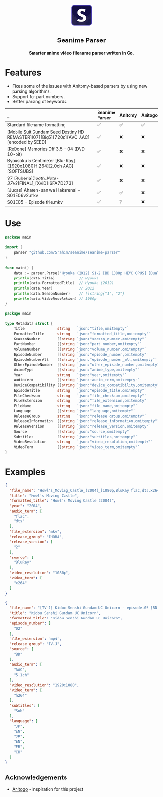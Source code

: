 <p align="center">
<img src="../docs/images/logo.png" alt="preview" width="75px"/>
</p>

<h2 align="center"><b>Seanime Parser</b></h2>

<h4 align="center">Smarter anime video filename parser written in Go.</h4>

# Features

- Fixes some of the issues with Anitomy-based parsers by using new parsing algorithms.
- Support for part numbers.
- Better parsing of keywords.

 _                                                                                       | Seanime Parser | Anitomy | Anitogo 
:----------------------------------------------------------------------------------------|:---------------|:--------|:--------
 Standard filename formatting                                                            | ✅              | ✅       | ✅       
 [Mobile Suit Gundam Seed Destiny HD REMASTER][07][Big5][720p][AVC_AAC][encoded by SEED] | ✅              | ❌       | ❌       
 [ReDone] Memories Off 3.5 - 04 (DVD 10-bit)                                             | ✅              | ❌       | ❌       
 Byousoku 5 Centimeter [Blu-Ray][1920x1080 H.264][2.0ch AAC][SOFTSUBS]                   | ✅              | ❌       | ❌       
 37 [Ruberia]_Death_Note_-_37v2_[FINAL]_[XviD][6FA7D273]                                 | ✅              | ❌       | ❌       
 [Judas] Aharen-san wa Hakarenai - S01E06v2.mkv                                          | ✅              | ✅       | ❌       
 S01E05 - Episode title.mkv                                                              | ✅              | ❔       | ❌       

# Use

```go
package main

import (
	parser "github.com/5rahim/seanime/seanime-parser"
)

func main() {
	data := parser.Parse("Hyouka (2012) S1-2 [BD 1080p HEVC OPUS] [Dual-Audio]")
	println(data.Title)           // Hyouka
	println(data.FormattedTitle)  // Hyouka (2012)
	println(data.Year)            // 2012
	println(data.SeasonNumber)    // []string{"1", "2"}
	println(data.VideoResolution) // 1080p
}
```

```go
package main

type Metadata struct {
	Title               string   `json:"title,omitempty"`
	FormattedTitle      string   `json:"formatted_title,omitempty"`
	SeasonNumber        []string `json:"season_number,omitempty"`
	PartNumber          []string `json:"part_number,omitempty"`
	VolumeNumber        []string `json:"volume_number,omitempty"`
	EpisodeNumber       []string `json:"episode_number,omitempty"`
	EpisodeNumberAlt    []string `json:"episode_number_alt,omitempty"`
	OtherEpisodeNumber  []string `json:"other_episode_number,omitempty"`
	AnimeType           []string `json:"anime_type,omitempty"`
	Year                string   `json:"year,omitempty"`
	AudioTerm           []string `json:"audio_term,omitempty"`
	DeviceCompatibility []string `json:"device_compatibility,omitempty"`
	EpisodeTitle        string   `json:"episode_title,omitempty"`
	FileChecksum        string   `json:"file_checksum,omitempty"`
	FileExtension       string   `json:"file_extension,omitempty"`
	FileName            string   `json:"file_name,omitempty"`
	Language            []string `json:"language,omitempty"`
	ReleaseGroup        string   `json:"release_group,omitempty"`
	ReleaseInformation  []string `json:"release_information,omitempty"`
	ReleaseVersion      []string `json:"release_version,omitempty"`
	Source              []string `json:"source,omitempty"`
	Subtitles           []string `json:"subtitles,omitempty"`
	VideoResolution     string   `json:"video_resolution,omitempty"`
	VideoTerm           []string `json:"video_term,omitempty"`
}

```

# Examples

```json
{
  "file_name": "Howl's_Moving_Castle_(2004)_[1080p,BluRay,flac,dts,x264]_-_THORA v2.mkv",
  "title": "Howl's Moving Castle",
  "formatted_title": "Howl's Moving Castle (2004)",
  "year": "2004",
  "audio_term": [
    "flac",
    "dts"
  ],
  "file_extension": "mkv",
  "release_group": "THORA",
  "release_version": [
    "2"
  ],
  "source": [
    "BluRay"
  ],
  "video_resolution": "1080p",
  "video_term": [
    "x264"
  ]
}
```

```json
{
  "file_name": "[TV-J] Kidou Senshi Gundam UC Unicorn - episode.02 [BD 1920x1080 h264+AAC(5.1ch JP+EN) +Sub(JP-EN-SP-FR-CH) Chap].mp4",
  "title": "Kidou Senshi Gundam UC Unicorn",
  "formatted_title": "Kidou Senshi Gundam UC Unicorn",
  "episode_number": [
    "02"
  ],
  "file_extension": "mp4",
  "release_group": "TV-J",
  "source": [
    "BD"
  ],
  "audio_term": [
    "AAC",
    "5.1ch"
  ],
  "video_resolution": "1920x1080",
  "video_term": [
    "h264"
  ],
  "subtitles": [
    "Sub"
  ],
  "language": [
    "JP",
    "EN",
    "JP",
    "EN",
    "FR",
    "CH"
  ]
}
```

## Acknowledgements

- [Anitogo](https://github.com/nssteinbrenner/anitogo) - Inspiration for this project
